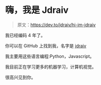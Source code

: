 # 嗨，我是 Jdraiv

> 原文：<https://dev.to/jdraiv/hi-im-jdraiv>

我已经编码 4 年了。

你可以在 GitHub 上找到我，名字是 [jdraiv](https://github.com/jdraiv)

我主要用这些语言编程:Python，Javascript。

我目前正在学习更多的机器学习，计算机视觉。

很高兴见到你。